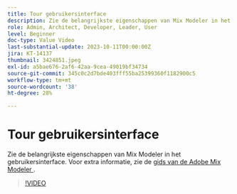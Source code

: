 ```yaml
---
title: Tour gebruikersinterface
description: Zie de belangrijkste eigenschappen van Mix Modeler in het gebruikersinterface.
role: Admin, Architect, Developer, Leader, User
level: Beginner
doc-type: Value Video
last-substantial-update: 2023-10-11T00:00:00Z
jira: KT-14137
thumbnail: 3424851.jpeg
exl-id: a5bae676-2af6-42aa-9cea-49019bf34734
source-git-commit: 345c0c2d7bde403fff55ba25399360f1182900c5
workflow-type: tm+mt
source-wordcount: '38'
ht-degree: 28%

---
```


# Tour gebruikersinterface

Zie de belangrijkste eigenschappen van Mix Modeler in het gebruikersinterface. Voor extra informatie, zie de [ gids van de Adobe Mix Modeler ](https://experienceleague.adobe.com/nl/docs/mix-modeler/using/get-started/workflow).

>[!VIDEO](https://video.tv.adobe.com/v/3452388?learn=on&enablevpops&captions=dut)
